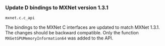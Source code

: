 ### Update D bindings to MXNet version 1.3.1

`mxnet.c.c_api`

The bindings to the MXNet C interfaces are updated to match MXNet 1.3.1. The
changes should be backward compatible. Only the function
`MXGetGPUMemoryInformation64` was added to the API.
